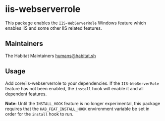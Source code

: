 # iis-webserverrole

This package enables the `IIS-WebServerRole` Windows feature which enables IIS and some other IIS related features.

## Maintainers

The Habitat Maintainers humans@habitat.sh

## Usage

Add core/iis-webserverrole to your dependencies. If the `IIS-WebServerRole` feature has not been enabled, the `install` hook will enable it and all dependent features.

**Note:** Until the `INSTALL_HOOK` feature is no longer experimental, this package requires that the `HAB_FEAT_INSTALL_HOOK` environment variable be set in order for the `install` hook to run.
